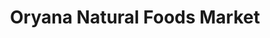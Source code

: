 ---
title: "Oryana Natural Foods Market"
url: /traverse-city/oryana-natural-foods-market/
shop: Supermarkt
---